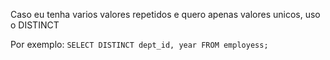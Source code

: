 
Caso eu tenha varios valores repetidos e quero apenas valores unicos, uso o DISTINCT

Por exemplo: `SELECT DISTINCT dept_id, year FROM employess;`